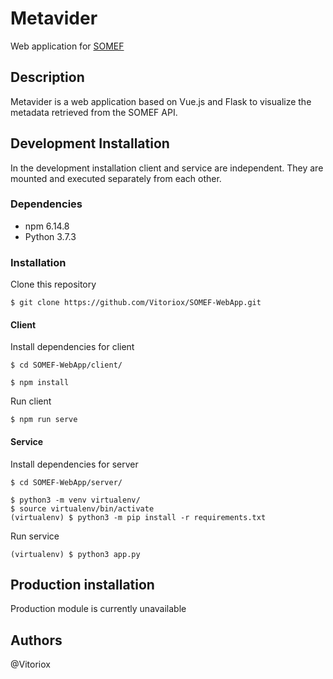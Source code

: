 # Metavider
Web application for [SOMEF](https://github.com/KnowledgeCaptureAndDiscovery/somef)

## Description
Metavider is a web application based on Vue.js and Flask to visualize the metadata retrieved from the
SOMEF API.


## Development Installation
In the development installation client and service are independent. They are mounted and executed separately
from each other.

### Dependencies

* npm 6.14.8
* Python 3.7.3

### Installation

Clone this repository
```
$ git clone https://github.com/Vitoriox/SOMEF-WebApp.git      
```

#### Client
Install dependencies for client
```
$ cd SOMEF-WebApp/client/
```
```
$ npm install
```
Run client
```
$ npm run serve
```

#### Service
Install dependencies for server
```
$ cd SOMEF-WebApp/server/
```
```
$ python3 -m venv virtualenv/
$ source virtualenv/bin/activate 
(virtualenv) $ python3 -m pip install -r requirements.txt
```
Run service
```
(virtualenv) $ python3 app.py
```



## Production installation
Production module is currently unavailable

## Authors
@Vitoriox
